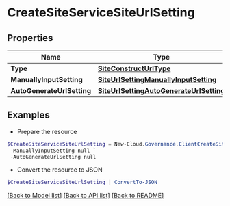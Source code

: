 # CreateSiteServiceSiteUrlSetting
## Properties

Name | Type | Description | Notes
------------ | ------------- | ------------- | -------------
**Type** | [**SiteConstructUrlType**](SiteConstructUrlType.md) |  | [optional] 
**ManuallyInputSetting** | [**SiteUrlSettingManuallyInputSetting**](SiteUrlSettingManuallyInputSetting.md) |  | [optional] 
**AutoGenerateUrlSetting** | [**SiteUrlSettingAutoGenerateUrlSetting**](SiteUrlSettingAutoGenerateUrlSetting.md) |  | [optional] 

## Examples

- Prepare the resource
```powershell
$CreateSiteServiceSiteUrlSetting = New-Cloud.Governance.ClientCreateSiteServiceSiteUrlSetting  -Type null `
 -ManuallyInputSetting null `
 -AutoGenerateUrlSetting null
```

- Convert the resource to JSON
```powershell
$CreateSiteServiceSiteUrlSetting | ConvertTo-JSON
```

[[Back to Model list]](../README.md#documentation-for-models) [[Back to API list]](../README.md#documentation-for-api-endpoints) [[Back to README]](../README.md)


